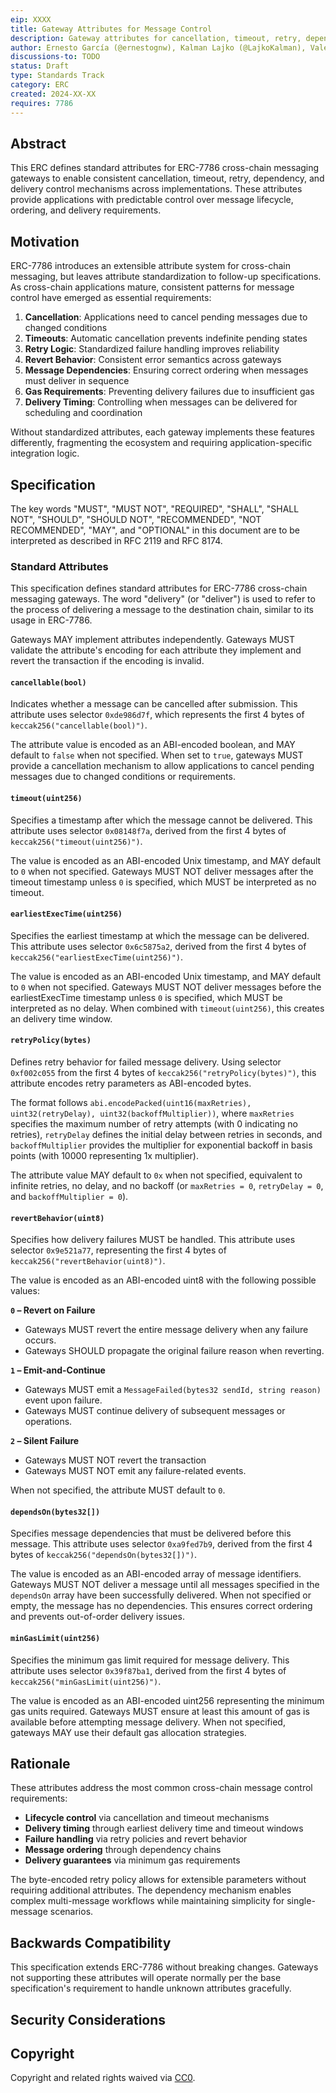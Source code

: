```yaml
---
eip: XXXX
title: Gateway Attributes for Message Control
description: Gateway attributes for cancellation, timeout, retry, dependencies, and delivery control in cross-chain messaging.
author: Ernesto García (@ernestognw), Kalman Lajko (@LajkoKalman), Valera Grinenko (@0xValera)
discussions-to: TODO
status: Draft
type: Standards Track
category: ERC
created: 2024-XX-XX
requires: 7786
---
```


## Abstract

This ERC defines standard attributes for ERC-7786 cross-chain messaging gateways to enable consistent cancellation, timeout, retry, dependency, and delivery control mechanisms across implementations. These attributes provide applications with predictable control over message lifecycle, ordering, and delivery requirements.

## Motivation

ERC-7786 introduces an extensible attribute system for cross-chain messaging, but leaves attribute standardization to follow-up specifications. As cross-chain applications mature, consistent patterns for message control have emerged as essential requirements:

1. **Cancellation**: Applications need to cancel pending messages due to changed conditions
2. **Timeouts**: Automatic cancellation prevents indefinite pending states
3. **Retry Logic**: Standardized failure handling improves reliability
4. **Revert Behavior**: Consistent error semantics across gateways
5. **Message Dependencies**: Ensuring correct ordering when messages must deliver in sequence
6. **Gas Requirements**: Preventing delivery failures due to insufficient gas
7. **Delivery Timing**: Controlling when messages can be delivered for scheduling and coordination

Without standardized attributes, each gateway implements these features differently, fragmenting the ecosystem and requiring application-specific integration logic.

## Specification

The key words "MUST", "MUST NOT", "REQUIRED", "SHALL", "SHALL NOT", "SHOULD", "SHOULD NOT", "RECOMMENDED", "NOT RECOMMENDED", "MAY", and "OPTIONAL" in this document are to be interpreted as described in RFC 2119 and RFC 8174.

### Standard Attributes

This specification defines standard attributes for ERC-7786 cross-chain messaging gateways. The word "delivery" (or "deliver") is used to refer to the process of delivering a message to the destination chain, similar to its usage in ERC-7786.

Gateways MAY implement attributes independently. Gateways MUST validate the attribute's encoding for each attribute they implement and revert the transaction if the encoding is invalid.

#### `cancellable(bool)`

Indicates whether a message can be cancelled after submission. This attribute uses selector `0xde986d7f`, which represents the first 4 bytes of `keccak256("cancellable(bool)")`.

The attribute value is encoded as an ABI-encoded boolean, and MAY default to `false` when not specified. When set to `true`, gateways MUST provide a cancellation mechanism to allow applications to cancel pending messages due to changed conditions or requirements.

#### `timeout(uint256)`

Specifies a timestamp after which the message cannot be delivered. This attribute uses selector `0x08148f7a`, derived from the first 4 bytes of `keccak256("timeout(uint256)")`.

The value is encoded as an ABI-encoded Unix timestamp, and MAY default to `0` when not specified. Gateways MUST NOT deliver messages after the timeout timestamp unless `0` is specified, which MUST be interpreted as no timeout.

#### `earliestExecTime(uint256)`

Specifies the earliest timestamp at which the message can be delivered. This attribute uses selector `0x6c5875a2`, derived from the first 4 bytes of `keccak256("earliestExecTime(uint256)")`.

The value is encoded as an ABI-encoded Unix timestamp, and MAY default to `0` when not specified. Gateways MUST NOT deliver messages before the earliestExecTime timestamp unless `0` is specified, which MUST be interpreted as no delay. When combined with `timeout(uint256)`, this creates an delivery time window.

#### `retryPolicy(bytes)`

Defines retry behavior for failed message delivery. Using selector `0xf002c055` from the first 4 bytes of `keccak256("retryPolicy(bytes)")`, this attribute encodes retry parameters as ABI-encoded bytes.

The format follows `abi.encodePacked(uint16(maxRetries), uint32(retryDelay), uint32(backoffMultiplier))`, where `maxRetries` specifies the maximum number of retry attempts (with 0 indicating no retries), `retryDelay` defines the initial delay between retries in seconds, and `backoffMultiplier` provides the multiplier for exponential backoff in basis points (with 10000 representing 1x multiplier).

The attribute value MAY default to `0x` when not specified, equivalent to infinite retries, no delay, and no backoff (or `maxRetries = 0`, `retryDelay = 0`, and `backoffMultiplier = 0`).

#### `revertBehavior(uint8)`

Specifies how delivery failures MUST be handled. This attribute uses selector `0x9e521a77`, representing the first 4 bytes of `keccak256("revertBehavior(uint8)")`.

The value is encoded as an ABI-encoded uint8 with the following possible values:

**`0` – Revert on Failure**

- Gateways MUST revert the entire message delivery when any failure occurs.
- Gateways SHOULD propagate the original failure reason when reverting.

**`1` – Emit-and-Continue**

- Gateways MUST emit a `MessageFailed(bytes32 sendId, string reason)` event upon failure.
- Gateways MUST continue delivery of subsequent messages or operations.

**`2` – Silent Failure**

- Gateways MUST NOT revert the transaction
- Gateways MUST NOT emit any failure-related events.

When not specified, the attribute MUST default to `0`.

#### `dependsOn(bytes32[])`

Specifies message dependencies that must be delivered before this message. This attribute uses selector `0xa9fed7b9`, derived from the first 4 bytes of `keccak256("dependsOn(bytes32[])")`.

The value is encoded as an ABI-encoded array of message identifiers. Gateways MUST NOT deliver a message until all messages specified in the `dependsOn` array have been successfully delivered. When not specified or empty, the message has no dependencies. This ensures correct ordering and prevents out-of-order delivery issues.

#### `minGasLimit(uint256)`

Specifies the minimum gas limit required for message delivery. This attribute uses selector `0x39f87ba1`, derived from the first 4 bytes of `keccak256("minGasLimit(uint256)")`.

The value is encoded as an ABI-encoded uint256 representing the minimum gas units required. Gateways MUST ensure at least this amount of gas is available before attempting message delivery. When not specified, gateways MAY use their default gas allocation strategies.

## Rationale

These attributes address the most common cross-chain message control requirements:

- **Lifecycle control** via cancellation and timeout mechanisms
- **Delivery timing** through earliest delivery time and timeout windows
- **Failure handling** via retry policies and revert behavior
- **Message ordering** through dependency chains
- **Delivery guarantees** via minimum gas requirements

The byte-encoded retry policy allows for extensible parameters without requiring additional attributes. The dependency mechanism enables complex multi-message workflows while maintaining simplicity for single-message scenarios.

## Backwards Compatibility

This specification extends ERC-7786 without breaking changes. Gateways not supporting these attributes will operate normally per the base specification's requirement to handle unknown attributes gracefully.

## Security Considerations

<!-- TODO: Discuss -->

<!-- Maybe? -->
<!-- - **Dependency Cycles**: Gateways should detect and reject circular dependencies in `dependsOn` arrays -->

## Copyright

Copyright and related rights waived via [CC0](../LICENSE.md).
